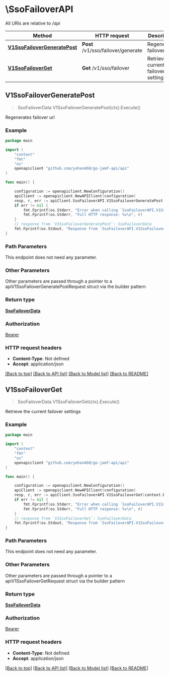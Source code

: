 # \SsoFailoverAPI

All URIs are relative to */api*

Method | HTTP request | Description
------------- | ------------- | -------------
[**V1SsoFailoverGeneratePost**](SsoFailoverAPI.md#V1SsoFailoverGeneratePost) | **Post** /v1/sso/failover/generate | Regenerates failover url
[**V1SsoFailoverGet**](SsoFailoverAPI.md#V1SsoFailoverGet) | **Get** /v1/sso/failover | Retrieve the current failover settings



## V1SsoFailoverGeneratePost

> SsoFailoverData V1SsoFailoverGeneratePost(ctx).Execute()

Regenerates failover url



### Example

```go
package main

import (
	"context"
	"fmt"
	"os"
	openapiclient "github.com/yohan460/go-jamf-api/api"
)

func main() {

	configuration := openapiclient.NewConfiguration()
	apiClient := openapiclient.NewAPIClient(configuration)
	resp, r, err := apiClient.SsoFailoverAPI.V1SsoFailoverGeneratePost(context.Background()).Execute()
	if err != nil {
		fmt.Fprintf(os.Stderr, "Error when calling `SsoFailoverAPI.V1SsoFailoverGeneratePost``: %v\n", err)
		fmt.Fprintf(os.Stderr, "Full HTTP response: %v\n", r)
	}
	// response from `V1SsoFailoverGeneratePost`: SsoFailoverData
	fmt.Fprintf(os.Stdout, "Response from `SsoFailoverAPI.V1SsoFailoverGeneratePost`: %v\n", resp)
}
```

### Path Parameters

This endpoint does not need any parameter.

### Other Parameters

Other parameters are passed through a pointer to a apiV1SsoFailoverGeneratePostRequest struct via the builder pattern


### Return type

[**SsoFailoverData**](SsoFailoverData.md)

### Authorization

[Bearer](../README.md#Bearer)

### HTTP request headers

- **Content-Type**: Not defined
- **Accept**: application/json

[[Back to top]](#) [[Back to API list]](../README.md#documentation-for-api-endpoints)
[[Back to Model list]](../README.md#documentation-for-models)
[[Back to README]](../README.md)


## V1SsoFailoverGet

> SsoFailoverData V1SsoFailoverGet(ctx).Execute()

Retrieve the current failover settings



### Example

```go
package main

import (
	"context"
	"fmt"
	"os"
	openapiclient "github.com/yohan460/go-jamf-api/api"
)

func main() {

	configuration := openapiclient.NewConfiguration()
	apiClient := openapiclient.NewAPIClient(configuration)
	resp, r, err := apiClient.SsoFailoverAPI.V1SsoFailoverGet(context.Background()).Execute()
	if err != nil {
		fmt.Fprintf(os.Stderr, "Error when calling `SsoFailoverAPI.V1SsoFailoverGet``: %v\n", err)
		fmt.Fprintf(os.Stderr, "Full HTTP response: %v\n", r)
	}
	// response from `V1SsoFailoverGet`: SsoFailoverData
	fmt.Fprintf(os.Stdout, "Response from `SsoFailoverAPI.V1SsoFailoverGet`: %v\n", resp)
}
```

### Path Parameters

This endpoint does not need any parameter.

### Other Parameters

Other parameters are passed through a pointer to a apiV1SsoFailoverGetRequest struct via the builder pattern


### Return type

[**SsoFailoverData**](SsoFailoverData.md)

### Authorization

[Bearer](../README.md#Bearer)

### HTTP request headers

- **Content-Type**: Not defined
- **Accept**: application/json

[[Back to top]](#) [[Back to API list]](../README.md#documentation-for-api-endpoints)
[[Back to Model list]](../README.md#documentation-for-models)
[[Back to README]](../README.md)

